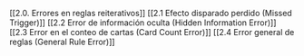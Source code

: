[[2.0. Errores en reglas reiterativos]]
[[2.1 Efecto disparado perdido (Missed Trigger)]]
[[2.2 Error de información oculta (Hidden Information Error)]]
[[2.3 Error en el conteo de cartas (Card Count Error)]]
[[2.4 Error general de reglas (General Rule Error)]]
